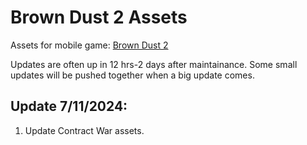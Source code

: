 # Brown Dust 2 Assets
Assets for mobile game: [Brown Dust 2](https://www.browndust2.com/en-us/)

Updates are often up in 12 hrs-2 days after maintainance. Some small updates will be pushed together when a big update comes.

## Update 7/11/2024:

1. Update Contract War assets.

